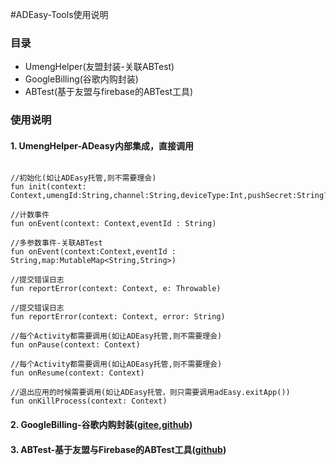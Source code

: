 #ADEasy-Tools使用说明

### 目录
- UmengHelper(友盟封装-关联ABTest)
- GoogleBilling(谷歌内购封装)
- ABTest(基于友盟与firebase的ABTest工具)

### 使用说明

#### 1. UmengHelper-ADeasy内部集成，直接调用

```

//初始化(如让ADEasy托管,则不需要理会)
fun init(context: Context,umengId:String,channel:String,deviceType:Int,pushSecret:String?)

//计数事件
fun onEvent(context: Context,eventId : String)

//多参数事件-关联ABTest
fun onEvent(context:Context,eventId : String,map:MutableMap<String,String>)

//提交错误日志
fun reportError(context: Context, e: Throwable)

//提交错误日志
fun reportError(context: Context, error: String)

//每个Activity都需要调用(如让ADEasy托管,则不需要理会)
fun onPause(context: Context)

//每个Activity都需要调用(如让ADEasy托管,则不需要理会)
fun onResume(context: Context)

//退出应用的时候需要调用(如让ADEasy托管，则只需要调用adEasy.exitApp())
fun onKillProcess(context: Context)

```
#### 2. GoogleBilling-谷歌内购封装([gitee](https://gitee.com/tjbaobao/GoogleBilling),[github](https://github.com/TJHello/GoogleBilling))


#### 3. ABTest-基于友盟与Firebase的ABTest工具([github](https://github.com/TJHello/ABTest))
